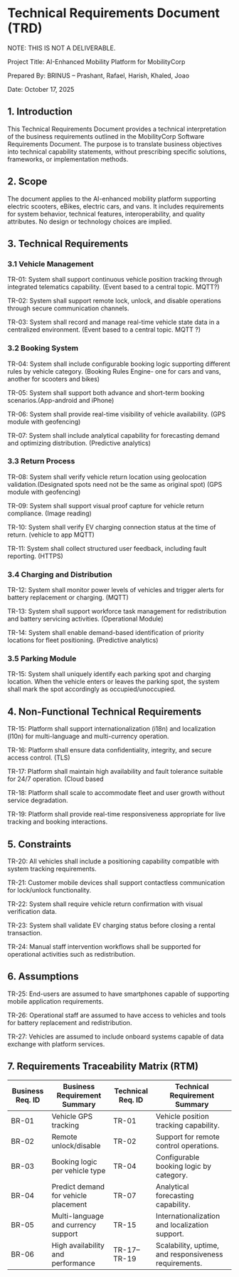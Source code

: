 # Technical Requirements Document (TRD)

NOTE: THIS IS NOT A DELIVERABLE.

Project Title: AI-Enhanced Mobility Platform for MobilityCorp

Prepared By: BRINUS – Prashant, Rafael, Harish, Khaled, Joao

Date: October 17, 2025

## 1. Introduction

This Technical Requirements Document provides a technical interpretation of the business requirements outlined in the MobilityCorp Software Requirements Document. The purpose is to translate business objectives into technical capability statements, without prescribing specific solutions, frameworks, or implementation methods.

## 2. Scope

The document applies to the AI-enhanced mobility platform supporting electric scooters, eBikes, electric cars, and vans. It includes requirements for system behavior, technical features, interoperability, and quality attributes. No design or technology choices are implied.

## 3. Technical Requirements

### 3.1 Vehicle Management

TR-01: System shall support continuous vehicle position tracking through integrated telematics capability. (Event based to a central topic. MQTT?)

TR-02: System shall support remote lock, unlock, and disable operations through secure communication channels.

TR-03: System shall record and manage real-time vehicle state data in a centralized environment. (Event based to a central topic. MQTT ?)

### 3.2 Booking System

TR-04: System shall include configurable booking logic supporting different rules by vehicle category. (Booking Rules Engine- one for cars and vans, another for scooters and bikes)

TR-05: System shall support both advance and short-term booking scenarios.(App-android and iPhone)

TR-06: System shall provide real-time visibility of vehicle availability. (GPS module with geofencing)

TR-07: System shall include analytical capability for forecasting demand and optimizing distribution. (Predictive analytics)

### 3.3 Return Process

TR-08: System shall verify vehicle return location using geolocation validation.(Designated spots need not be the same as original spot) (GPS module with geofencing)

TR-09: System shall support visual proof capture for vehicle return compliance. (Image reading)

TR-10: System shall verify EV charging connection status at the time of return. (vehicle to app MQTT)

TR-11: System shall collect structured user feedback, including fault reporting. (HTTPS)

### 3.4 Charging and Distribution

TR-12: System shall monitor power levels of vehicles and trigger alerts for battery replacement or charging. (MQTT)

TR-13: System shall support workforce task management for redistribution and battery servicing activities. (Operational Module)

TR-14: System shall enable demand-based identification of priority locations for fleet positioning. (Predictive analytics)

### 3.5 Parking Module

TR-15: System shall uniquely identify each parking spot and charging location. When the vehicle enters or leaves the parking spot, the system shall mark the spot accordingly as occupied/unoccupied.

## 4. Non-Functional Technical Requirements

TR-15: Platform shall support internationalization (i18n) and localization (l10n) for multi-language and multi-currency operation.

TR-16: Platform shall ensure data confidentiality, integrity, and secure access control. (TLS)

TR-17: Platform shall maintain high availability and fault tolerance suitable for 24/7 operation. (Cloud based

TR-18: Platform shall scale to accommodate fleet and user growth without service degradation.

TR-19: Platform shall provide real-time responsiveness appropriate for live tracking and booking interactions.

## 5. Constraints

TR-20: All vehicles shall include a positioning capability compatible with system tracking requirements.

TR-21: Customer mobile devices shall support contactless communication for lock/unlock functionality.

TR-22: System shall require vehicle return confirmation with visual verification data.

TR-23: System shall validate EV charging status before closing a rental transaction.

TR-24: Manual staff intervention workflows shall be supported for operational activities such as redistribution.

## 6. Assumptions

TR-25: End-users are assumed to have smartphones capable of supporting mobile application requirements.

TR-26: Operational staff are assumed to have access to vehicles and tools for battery replacement and redistribution.

TR-27: Vehicles are assumed to include onboard systems capable of data exchange with platform services.

## 7. Requirements Traceability Matrix (RTM)

| Business Req. ID   | Business Requirement Summary         | Technical Req. ID   | Technical Requirement Summary                         |
|--------------------|--------------------------------------|---------------------|-------------------------------------------------------|
| BR-01              | Vehicle GPS tracking                 | TR-01               | Vehicle position tracking capability.                 |
| BR-02              | Remote unlock/disable                | TR-02               | Support for remote control operations.                |
| BR-03              | Booking logic per vehicle type       | TR-04               | Configurable booking logic by category.               |
| BR-04              | Predict demand for vehicle placement | TR-07               | Analytical forecasting capability.                    |
| BR-05              | Multi-language and currency support  | TR-15               | Internationalization and localization support.        |
| BR-06              | High availability and performance    | TR-17–TR-19         | Scalability, uptime, and responsiveness requirements. |